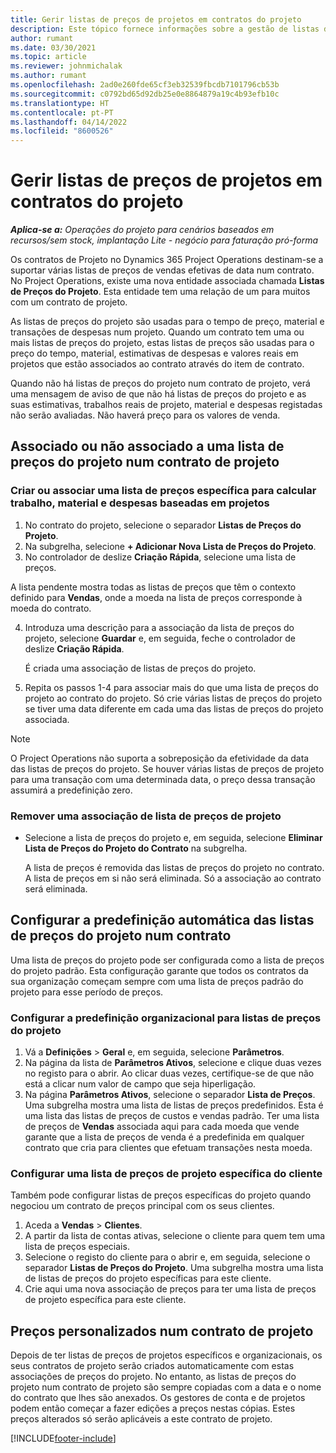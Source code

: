```yaml
---
title: Gerir listas de preços de projetos em contratos do projeto
description: Este tópico fornece informações sobre a gestão de listas de preços do projeto em contratos do projeto.
author: rumant
ms.date: 03/30/2021
ms.topic: article
ms.reviewer: johnmichalak
ms.author: rumant
ms.openlocfilehash: 2ad0e260fde65cf3eb32539fbcdb7101796cb53b
ms.sourcegitcommit: c0792bd65d92db25e0e8864879a19c4b93efb10c
ms.translationtype: HT
ms.contentlocale: pt-PT
ms.lasthandoff: 04/14/2022
ms.locfileid: "8600526"
---
```

# <a name="manage-project-price-lists-on-project-contracts"></a>Gerir listas de preços de projetos em contratos do projeto

_**Aplica-se a:** Operações do projeto para cenários baseados em recursos/sem stock, implantação Lite - negócio para faturação pró-forma_

Os contratos de Projeto no Dynamics 365 Project Operations destinam-se a suportar várias listas de preços de vendas efetivas de data num contrato. No Project Operations, existe uma nova entidade associada chamada **Listas de Preços do Projeto**. Esta entidade tem uma relação de um para muitos com um contrato de projeto.

As listas de preços do projeto são usadas para o tempo de preço, material e transações de despesas num projeto. Quando um contrato tem uma ou mais listas de preços do projeto, estas listas de preços são usadas para o preço do tempo, material, estimativas de despesas e valores reais em projetos que estão associados ao contrato através do item de contrato.

Quando não há listas de preços do projeto num contrato de projeto, verá uma mensagem de aviso de que não há listas de preços do projeto e as suas estimativas, trabalhos reais de projeto, material e despesas registadas não serão avaliadas. Não haverá preço para os valores de venda.

## <a name="associate-or-unassociate-a-project-price-list-on-a-project-contract"></a>Associado ou não associado a uma lista de preços do projeto num contrato de projeto

### <a name="create-or-associate-a-specific-price-list-for-estimating-project-based-work-material-and-expenses"></a>Criar ou associar uma lista de preços específica para calcular trabalho, material e despesas baseadas em projetos

1. No contrato do projeto, selecione o separador **Listas de Preços do Projeto**.
2. Na subgrelha, selecione **+ Adicionar Nova Lista de Preços do Projeto**.
3. No controlador de deslize **Criação Rápida**, selecione uma lista de preços. 

  A lista pendente mostra todas as listas de preços que têm o contexto definido para **Vendas**, onde a moeda na lista de preços corresponde à moeda do contrato.
  
4. Introduza uma descrição para a associação da lista de preços do projeto, selecione **Guardar** e, em seguida, feche o controlador de deslize **Criação Rápida**.

   É criada uma associação de listas de preços do projeto.
   
5. Repita os passos 1-4 para associar mais do que uma lista de preços do projeto ao contrato do projeto. Só crie várias listas de preços do projeto se tiver uma data diferente em cada uma das listas de preços do projeto associada.

> [!NOTE]
> O Project Operations não suporta a sobreposição da efetividade da data das listas de preços do projeto. Se houver várias listas de preços de projeto para uma transação com uma determinada data, o preço dessa transação assumirá a predefinição zero.

### <a name="remove-a-project-price-list-association"></a>Remover uma associação de lista de preços de projeto

- Selecione a lista de preços do projeto e, em seguida, selecione **Eliminar Lista de Preços do Projeto do Contrato** na subgrelha. 

  A lista de preços é removida das listas de preços do projeto no contrato. A lista de preços em si não será eliminada. Só a associação ao contrato será eliminada.

## <a name="set-up-automatic-defaulting-of-project-price-lists-on-a-contract"></a>Configurar a predefinição automática das listas de preços do projeto num contrato

Uma lista de preços do projeto pode ser configurada como a lista de preços do projeto padrão. Esta configuração garante que todos os contratos da sua organização começam sempre com uma lista de preços padrão do projeto para esse período de preços.

### <a name="set-up-the-organizational-default-for-project-price-lists"></a>Configurar a predefinição organizacional para listas de preços do projeto

1. Vá a **Definições** > **Geral** e, em seguida, selecione **Parâmetros**.
2. Na página da lista de **Parâmetros Ativos**, selecione e clique duas vezes no registo para o abrir. Ao clicar duas vezes, certifique-se de que não está a clicar num valor de campo que seja hiperligação. 
3. Na página **Parâmetros Ativos**, selecione o separador **Lista de Preços**. Uma subgrelha mostra uma lista de listas de preços predefinidos. Esta é uma lista das listas de preços de custos e vendas padrão. Ter uma lista de preços de **Vendas** associada aqui para cada moeda que vende garante que a lista de preços de venda é a predefinida em qualquer contrato que cria para clientes que efetuam transações nesta moeda.

### <a name="set-up-a-customer-specific-project-price-list"></a>Configurar uma lista de preços de projeto específica do cliente

Também pode configurar listas de preços específicas do projeto quando negociou um contrato de preços principal com os seus clientes.

1. Aceda a **Vendas** > **Clientes**.
2. A partir da lista de contas ativas, selecione o cliente para quem tem uma lista de preços especiais.
3. Selecione o registo do cliente para o abrir e, em seguida, selecione o separador **Listas de Preços do Projeto**. Uma subgrelha mostra uma lista de listas de preços do projeto específicas para este cliente. 
4. Crie aqui uma nova associação de preços para ter uma lista de preços de projeto específica para este cliente.

## <a name="custom-pricing-on-a-project-contract"></a>Preços personalizados num contrato de projeto

Depois de ter listas de preços de projetos específicos e organizacionais, os seus contratos de projeto serão criados automaticamente com estas associações de preços do projeto. No entanto, as listas de preços do projeto num contrato de projeto são sempre copiadas com a data e o nome do contrato que lhes são anexados. Os gestores de conta e de projetos podem então começar a fazer edições a preços nestas cópias. Estes preços alterados só serão aplicáveis a este contrato de projeto.


[!INCLUDE[footer-include](../includes/footer-banner.md)]
